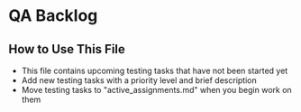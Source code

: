 # QA Backlog

## How to Use This File
- This file contains upcoming testing tasks that have not been started yet
- Add new testing tasks with a priority level and brief description
- Move testing tasks to "active_assignments.md" when you begin work on them
